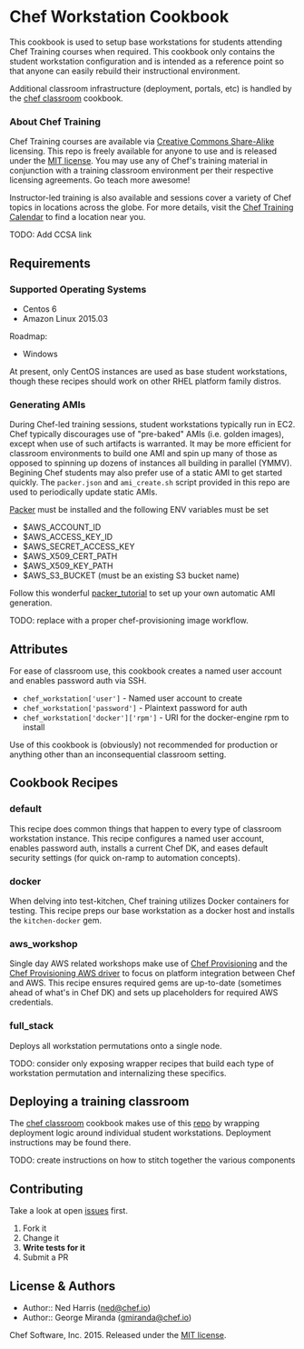Chef Workstation Cookbook
=========================
This cookbook is used to setup base workstations for students attending Chef Training courses when required.  This cookbook only contains the student workstation configuration and is intended as a reference point so that anyone can easily rebuild their instructional environment.

Additional classroom infrastructure (deployment, portals, etc) is handled by the [chef classroom][classroom_repo] cookbook.

### About Chef Training
Chef Training courses are available via [Creative Commons Share-Alike][ccsa_license] licensing.  This repo is freely available for anyone to use and is released under the [MIT license][license].  You may use any of Chef's training material in conjunction with a training classroom environment per their respective licensing agreements.  Go teach more awesome!

Instructor-led training is also available and sessions cover a variety of Chef topics in locations across the globe.  For more details, visit the [Chef Training Calendar][chef_training] to find a location near you.

TODO: Add CCSA link

Requirements
------------
### Supported Operating Systems
- Centos 6
- Amazon Linux 2015.03

Roadmap:

- Windows

At present, only CentOS instances are used as base student workstations, though these recipes should work on other RHEL platform family distros.

### Generating AMIs
During Chef-led training sessions, student workstations typically run in EC2.  Chef typically discourages use of "pre-baked" AMIs (i.e. golden images), except when use of such artifacts is warranted.  It may be more efficient for classroom environments to build one AMI and spin up many of those as opposed to spinning up dozens of instances all building in parallel (YMMV).  Begining Chef students may also prefer use of a static AMI to get started quickly.  The ``packer.json`` and ``ami_create.sh`` script provided in this repo are used to periodically update static AMIs.

[Packer][packer] must be installed and the following ENV variables must be set

- $AWS_ACCOUNT_ID
- $AWS_ACCESS_KEY_ID
- $AWS_SECRET_ACCESS_KEY
- $AWS_X509_CERT_PATH
- $AWS_X509_KEY_PATH
- $AWS_S3_BUCKET (must be an existing S3 bucket name)

Follow this wonderful [packer_tutorial] to set up your own automatic AMI generation.

TODO: replace with a proper chef-provisioning image workflow.

Attributes
----------
For ease of classroom use, this cookbook creates a named user account and enables password auth via SSH.

* `chef_workstation['user']` - Named user account to create 
* `chef_workstation['password']` - Plaintext password for auth
* `chef_workstation['docker']['rpm']` - URI for the docker-engine rpm to install

Use of this cookbook is (obviously) not recommended for production or anything other than an inconsequential classroom setting.

Cookbook Recipes
----------------
### default
This recipe does common things that happen to every type of classroom workstation instance.  This recipe configures a named user account, enables password auth, installs a current Chef DK, and eases default security settings (for quick on-ramp to automation concepts).

### docker
When delving into test-kitchen, Chef training utilizes Docker containers for testing.  This recipe preps our base workstation as a docker host and installs the ``kitchen-docker`` gem.

### aws_workshop
Single day AWS related workshops make use of [Chef Provisioning][provisioning] and the [Chef Provisioning AWS driver][c-p-aws] to focus on platform integration between Chef and AWS.  This recipe ensures required gems are up-to-date (sometimes ahead of what's in Chef DK) and sets up placeholders for required AWS credentials.

### full_stack
Deploys all workstation permutations onto a single node.

TODO: consider only exposing wrapper recipes that build each type of workstation permutation and internalizing these specifics.

Deploying a training classroom
------------------------------
The [chef classroom][classroom_repo] cookbook makes use of this [repo] by wrapping deployment logic around individual student workstations.  Deployment instructions may be found there.

TODO: create instructions on how to stitch together the various components

Contributing
------------
Take a look at open [issues] first.

1. Fork it
2. Change it
3. **Write tests for it**
4. Submit a PR

License & Authors
-----------------
- Author:: Ned Harris (<ned@chef.io>)
- Author:: George Miranda (<gmiranda@chef.io>)

Chef Software, Inc. 2015.  Released under the [MIT license][license].

[repo]:				https://github.com/gmiranda23/chef_workstation/
[classroom_repo]:	http://github.com/gmiranda23/chef_classroom
[ccsa_license]:		http://link.to.creative.commons
[license]:			https://github.com/gmiranda23/chef_workstation/blob/master/LICENSE
[chef_training]:	http://chef.io/training
[issues]:			https://github.com/gmiranda23/chef_workstation/issues
[provisioning]:		https://github.com/chef/chef-provisioning
[c-p-aws]: 			https://github.com/chef/chef-provisioning-aws
[packer]:			https://github.com/mitchellh/packer
[packer_tutorial]: http://engineering.cotap.com/post/78783269747/hello-world-using-packer-chef-and-berkshelf-on